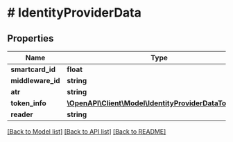 # # IdentityProviderData

## Properties

Name | Type | Description | Notes
------------ | ------------- | ------------- | -------------
**smartcard_id** | **float** |  | [optional] 
**middleware_id** | **string** |  | [optional] 
**atr** | **string** |  | [optional] 
**token_info** | [**\OpenAPI\Client\Model\IdentityProviderDataTokenInfo**](IdentityProviderDataTokenInfo.md) |  | [optional] 
**reader** | **string** |  | [optional] 

[[Back to Model list]](../../README.md#documentation-for-models) [[Back to API list]](../../README.md#documentation-for-api-endpoints) [[Back to README]](../../README.md)


